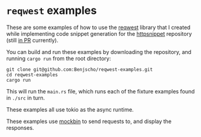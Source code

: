 # `reqwest` examples

These are some examples of how to use the
[reqwest](https://crates.io/crates/reqwest) library that I created while
implementing code snippet generation for the
[httpsnippet](https://github.com/Kong/httpsnippet/) repository (still
[in PR](https://github.com/Kong/httpsnippet/pull/328) currently).

You can build and run these examples by downloading the repository, and
running `cargo run` from the root directory:

```shell
git clone git@github.com:Benjscho/reqwest-examples.git
cd reqwest-examples
cargo run
```

This will run the `main.rs` file, which runs each of the fixture
examples found in `./src` in turn. 

These examples all use tokio as the async runtime. 

These examples use [mockbin](http://mockbin.com) to send 
requests to, and display the responses.
